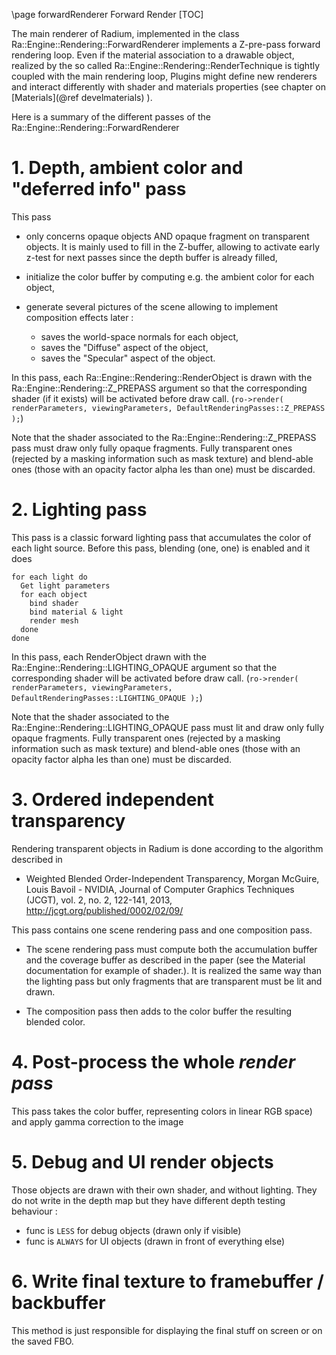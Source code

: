 \page forwardRenderer Forward Render
[TOC]

The main renderer of Radium, implemented in the class Ra::Engine::Rendering::ForwardRenderer implements a Z-pre-pass forward
rendering loop.
Even if the material association to a drawable object, realized by the so called Ra::Engine::Rendering::RenderTechnique is tightly
coupled with the main rendering loop, Plugins might define new renderers and interact differently with shader and
materials properties (see chapter on [Materials](@ref develmaterials) ).

Here is a summary of the different passes of the Ra::Engine::Rendering::ForwardRenderer

# 1. Depth, ambient color and "deferred info" pass
This pass
*   only concerns opaque objects AND opaque fragment on transparent objects.
It is mainly used to fill in the Z-buffer, allowing to activate early z-test for next passes since the depth
buffer is already filled,

*   initialize the color buffer by computing e.g. the ambient color for each object,

*   generate several pictures of the scene allowing to implement composition effects later :
    *   saves the world-space normals for each object,
    *   saves the "Diffuse" aspect of the object,
    *   saves the "Specular" aspect of the object.


In this pass, each Ra::Engine::Rendering::RenderObject is drawn with the Ra::Engine::Rendering::Z_PREPASS argument so that
the corresponding shader (if it exists) will be activated before draw call.
(``ro->render( renderParameters, viewingParameters, DefaultRenderingPasses::Z_PREPASS );``)

Note that the  shader associated to the Ra::Engine::Rendering::Z_PREPASS pass must draw only fully opaque fragments.
Fully transparent ones (rejected by a masking information such as mask texture) and blend-able ones
(those with an opacity factor alpha les than one) must be discarded.

# 2. Lighting pass
This pass is a classic forward lighting pass that accumulates the color of each light source.
Before this pass, blending (one, one) is enabled and it does
~~~text
for each light do
  Get light parameters
  for each object
    bind shader
    bind material & light
    render mesh
  done
done
~~~

In this pass, each RenderObject   drawn with the Ra::Engine::Rendering::LIGHTING_OPAQUE argument so that the
corresponding shader will be activated before draw call.
(``ro->render( renderParameters, viewingParameters, DefaultRenderingPasses::LIGHTING_OPAQUE );``)

Note that the  shader associated to  the Ra::Engine::Rendering::LIGHTING_OPAQUE pass must lit and draw only fully opaque fragments.
Fully transparent ones (rejected by a masking information such as mask texture) and blend-able ones
(those with an opacity factor alpha les than one) must be discarded.

# 3. Ordered independent transparency
Rendering transparent objects in Radium is done according to the algorithm described in
*   Weighted Blended Order-Independent Transparency,
    Morgan McGuire, Louis Bavoil - NVIDIA,
    Journal of Computer Graphics Techniques (JCGT), vol. 2, no. 2, 122-141, 2013,
    <http://jcgt.org/published/0002/02/09/>

This pass contains one scene rendering pass and one composition pass.

*   The scene rendering pass must compute both the accumulation buffer and the coverage buffer as described in the paper
(see the Material documentation for example of shader.). It is realized the same way than the lighting pass but only
fragments that are transparent must be lit and drawn.

*   The composition pass then adds to the color buffer the resulting blended color.

# 4. Post-process the whole _render pass_
This pass takes the color buffer, representing colors in linear RGB space) and apply gamma correction to the image

# 5. Debug and UI render objects
Those objects are drawn with their own shader, and without lighting.
They do not write in the depth map but they have different depth testing behaviour :
*   func is `LESS` for debug objects (drawn only if visible)
*   func is `ALWAYS` for UI objects (drawn in front of everything else)

# 6. Write final texture to framebuffer / backbuffer
This method is just responsible for displaying the final stuff on screen or on the saved FBO.
